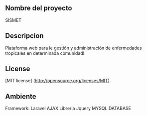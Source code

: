 ## Nombre del proyecto
  SISMET
  
## Descripcion
Plataforma web para le gestión y administración de enfermedades tropicales en determinada comunidad! 

## License
[MIT license] (http://opensource.org/licenses/MIT).

## Ambiente 
  Framework: Laravel 
  AJAX
  Libreria Jquery
  MYSQL DATABASE

